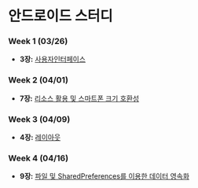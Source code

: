 # 안드로이드 스터디

### Week 1 (03/26)
- **3장:** [사용자인터페이스](https://github.com/hotan486/android_study/blob/master/doccument/Chapter3.md)

### Week 2 (04/01)
- **7장:** [리소스 활용 및 스마트폰 크기 호환성](https://github.com/hotan486/android_study/blob/master/doccument/Chapter7.md)

### Week 3 (04/09)
- **4장:** [레이아웃](https://github.com/hotan486/android_study/blob/master/doccument/Chapter4.md)

### Week 4 (04/16)
- **9장:** [파일 및 SharedPreferences를 이용한 데이터 영속화](https://github.com/hotan486/android_study/blob/master/doccument/Chapter9.md)
